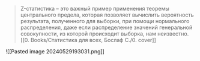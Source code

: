 > Z-статистика – это важный пример применения теоремы центрального предела, которая позволяет вычислить вероятность результата, полученного для выборки, при помощи нормального распределения, даже если распределение значений генеральной совокупности, из которой происходит выборка, нам неизвестно. [[0. Books/Статистика для всех, Бослаф С./0. cover]]

![[Pasted image 20240529193031.png]]